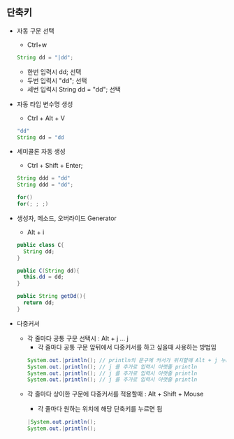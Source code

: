 ## 단축키
- 자동 구문 선택
  - Ctrl+w
  ```java
  String dd = "|dd";
  ```
  - 한번 입력시 dd; 선택
  - 두번 입력시 "dd"; 선택
  - 세번 입력시 String dd = "dd"; 선택
  
- 자동 타입 변수명 생성
  - Ctrl + Alt + V
  ```java
  "dd"
  String dd = "dd
  ```
 
- 세미콜론 자동 생성
  - Ctrl + Shift + Enter;
  ```java
  String ddd = "dd"
  String ddd = "dd";
  
  for()
  for(; ; ;)
  ```
- 생성자, 메소드, 오버라이드 Generator
  - Alt + i
  ```java
  public class C{
    String dd;
  }
  
  public C(String dd){
    this.dd = dd;
  }
  
  public String getDd(){
    return dd;
  }
  
  ```
- 다중커서
  - 각 줄마다 공통 구문 선택시 : Alt + j ... j 
    - 각 줄마다 공통 구문 앞뒤에서 다중커서를 하고 싶을때 사용하는 방법임
    ```java
    System.out.|println(); // println의 문구에 커서가 위치할때 Alt + j 누르면 println 이 선택 
    System.out.|println(); // j 를 추가로 입력시 아랫줄 println
    System.out.|println(); // j 를 추가로 입력시 아랫줄 println
    System.out.|println(); // j 를 추가로 입력시 아랫줄 println 
    ```
  - 각 줄마다 상이한 구문에 다중커서를 적용할때 : Alt + Shift + Mouse<left>
    - 각 줄마다 원하는 위치에 해당 단축키를 누르면 됨
    ```java
    |System.out.println(); 
    System.out.|println(); 
    ```
